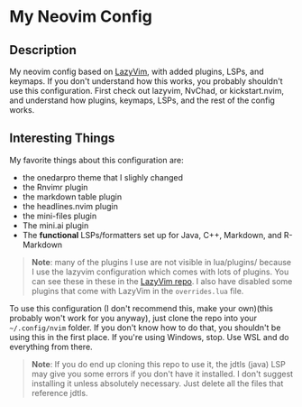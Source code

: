 # My Neovim Config

## Description

My neovim config based on [LazyVim](https://www.lazyvim.org), with added
plugins, LSPs, and keymaps. If you don't understand how this works, you probably
shouldn't use this configuration. First check out lazyvim, NvChad, or
kickstart.nvim, and understand how plugins, keymaps, LSPs, and the rest of the
config works.

## Interesting Things

My favorite things about this configuration are:

- the onedarpro theme that I slighly changed
- the Rnvimr plugin
- the markdown table plugin
- the headlines.nvim plugin
- the mini-files plugin
- The mini.ai plugin
- The **functional** LSPs/formatters set up for Java, C++, Markdown, and
  R-Markdown

> **Note**: many of the plugins I use are not visible in lua/plugins/ because I
> use the lazyvim configuration which comes with lots of plugins. You can see
> these in these in the [LazyVim repo](https://github.com/LazyVim/LazyVim). I
> also have disabled some plugins that come with LazyVim in the `overrides.lua`
> file.

To use this configuration (I don't recommend this, make your own)(this probably
won't work for you anyway), just clone the repo into your `~/.config/nvim`
folder. If you don't know how to do that, you shouldn't be using this in the
first place. If you're using Windows, stop. Use WSL and do everything from
there.

> **Note**: If you do end up cloning this repo to use it, the jdtls (java) LSP
> may give you some errors if you don't have it installed. I don't suggest
> installing it unless absolutely necessary. Just delete all the files that
> reference jdtls.
